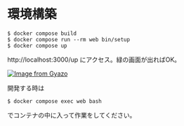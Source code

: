 # 環境構築

``` 
$ docker compose build
$ docker compose run --rm web bin/setup
$ docker compose up
```
http://localhost:3000/up にアクセス。緑の画面が出ればOK。

[![Image from Gyazo](https://i.gyazo.com/1dc1e6d8500531c189bf09d524ce08f5.png)](https://gyazo.com/1dc1e6d8500531c189bf09d524ce08f5)

開発する時は
```
$ docker compose exec web bash
```
でコンテナの中に入って作業をしてください。

